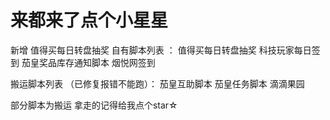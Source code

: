 # 来都来了点个小星星
新增 值得买每日转盘抽奖
自有脚本列表 ：
值得买每日转盘抽奖
科技玩家每日签到
茄皇奖品库存通知脚本
烟悦网签到

搬运脚本列表 （已修复报错不能跑）：
茄皇互助脚本
茄皇任务脚本
滴滴果园


部分脚本为搬运 拿走的记得给我点个star☆
